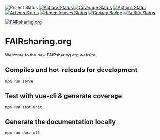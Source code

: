 ![Project Status](https://img.shields.io/badge/Status-production-warning)
[![Actions Status](https://github.com/FAIRsharing/fairsharing.github.io/workflows/CI/badge.svg)](https://github.com/FAIRsharing/fairsharing.github.io/actions)
[![Coverage Status](https://coveralls.io/repos/github/FAIRsharing/fairsharing.github.io/badge.svg?branch=master)](https://coveralls.io/github/FAIRsharing/fairsharing.github.io?branch=master)
[![Actions Status](https://github.com/FAIRsharing/fairsharing.github.io/workflows/Doc/badge.svg)](https://fairsharing.github.io/documentation/html/)
[![Actions Status](https://github.com/FAIRsharing/fairsharing.github.io/workflows/njsscan/badge.svg)](https://github.com/FAIRsharing/fairsharing.github.io/actions)
[![dependencies Status](https://david-dm.org/fairsharing/fairsharing.github.io/status.svg)](https://david-dm.org/fairsharing/fairsharing.github.io)
[![Codacy Badge](https://api.codacy.com/project/badge/Grade/e5d5a125a61b4b7a91a13cf85015ff89)](https://www.codacy.com/gh/FAIRsharing/fairsharing.github.io?utm_source=github.com&amp;utm_medium=referral&amp;utm_content=FAIRsharing/fairsharing.github.io&amp;utm_campaign=Badge_Grade)
[![Netlify Status](https://api.netlify.com/api/v1/badges/22cbc339-165f-4d87-ba40-4d28bcb14af6/deploy-status)](https://app.netlify.com/sites/fairsharing/deploys)

[![FAIRsharing.org](https://fairsharing.org/static/img/home/svg/FAIRsharing-sdp.svg)](https://fairsharing.org/)

# FAIRsharing.org

Welcome to the new FAIRsharing.org website.

## Compiles and hot-reloads for development
```
npm run serve
```

## Test with vue-cli & generate coverage
```
npm run test:unit
```

## Generate the documentation locally
```
npm run doc:full
```
